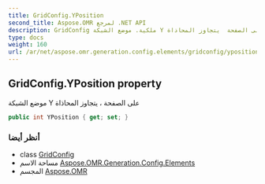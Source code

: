 ```yaml
---
title: GridConfig.YPosition
second_title: Aspose.OMR لمرجع .NET API
description: GridConfig ملكية. موضع الشبكة Y على الصفحة  يتجاوز المحاذاة
type: docs
weight: 160
url: /ar/net/aspose.omr.generation.config.elements/gridconfig/yposition/
---
```

## GridConfig.YPosition property

موضع الشبكة Y على الصفحة ، يتجاوز المحاذاة

```csharp
public int YPosition { get; set; }
```

### أنظر أيضا

* class [GridConfig](../)
* مساحة الاسم [Aspose.OMR.Generation.Config.Elements](../../gridconfig/)
* المجسم [Aspose.OMR](../../../)


